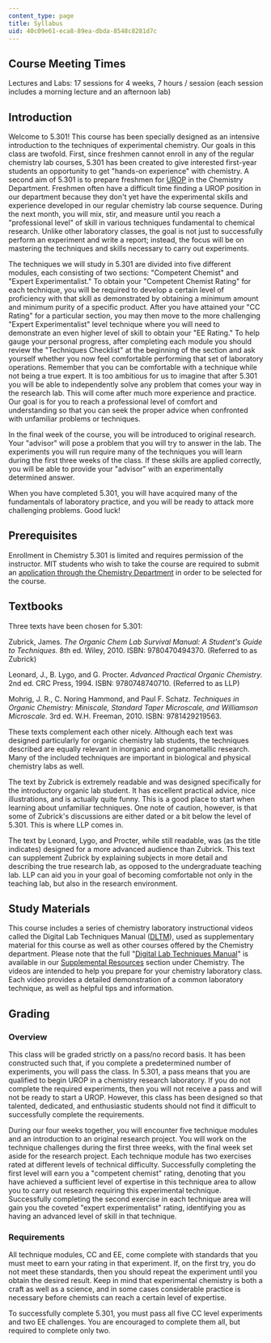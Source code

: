 ```yaml
---
content_type: page
title: Syllabus
uid: 40c09e61-eca8-89ea-dbda-8548c8281d7c
---
```


Course Meeting Times
--------------------

Lectures and Labs: 17 sessions for 4 weeks, 7 hours / session (each session includes a morning lecture and an afternoon lab)

Introduction
------------

Welcome to 5.301! This course has been specially designed as an intensive introduction to the techniques of experimental chemistry. Our goals in this class are twofold. First, since freshmen cannot enroll in any of the regular chemistry lab courses, 5.301 has been created to give interested first-year students an opportunity to get "hands-on experience" with chemistry. A second aim of 5.301 is to prepare freshmen for [UROP](http://web.mit.edu/urop/) in the Chemistry Department. Freshmen often have a difficult time finding a UROP position in our department because they don't yet have the experimental skills and experience developed in our regular chemistry lab course sequence. During the next month, you will mix, stir, and measure until you reach a "professional level" of skill in various techniques fundamental to chemical research. Unlike other laboratory classes, the goal is not just to successfully perform an experiment and write a report; instead, the focus will be on mastering the techniques and skills necessary to carry out experiments.

The techniques we will study in 5.301 are divided into five different modules, each consisting of two sections: "Competent Chemist" and "Expert Experimentalist." To obtain your "Competent Chemist Rating" for each technique, you will be required to develop a certain level of proficiency with that skill as demonstrated by obtaining a minimum amount and minimum purity of a specific product. After you have attained your "CC Rating" for a particular section, you may then move to the more challenging "Expert Experimentalist" level technique where you will need to demonstrate an even higher level of skill to obtain your "EE Rating." To help gauge your personal progress, after completing each module you should review the "Techniques Checklist" at the beginning of the section and ask yourself whether you now feel comfortable performing that set of laboratory operations. Remember that you can be comfortable with a technique while not being a true expert. It is too ambitious for us to imagine that after 5.301 you will be able to independently solve any problem that comes your way in the research lab. This will come after much more experience and practice. Our goal is for you to reach a professional level of comfort and understanding so that you can seek the proper advice when confronted with unfamiliar problems or techniques.

In the final week of the course, you will be introduced to original research. Your "advisor" will pose a problem that you will try to answer in the lab. The experiments you will run require many of the techniques you will learn during the first three weeks of the class. If these skills are applied correctly, you will be able to provide your "advisor" with an experimentally determined answer.

When you have completed 5.301, you will have acquired many of the fundamentals of laboratory practice, and you will be ready to attack more challenging problems. Good luck!

Prerequisites
-------------

Enrollment in Chemistry 5.301 is limited and requires permission of the instructor. MIT students who wish to take the course are required to submit an [application through the Chemistry Department](https://chemistry.mit.edu/contact-us/) in order to be selected for the course.

Textbooks
---------

Three texts have been chosen for 5.301:

Zubrick, James. _The Organic Chem Lab Survival Manual: A Student's Guide to Techniques._ 8th ed. Wiley, 2010. ISBN: 9780470494370. (Referred to as Zubrick)

Leonard, J., B. Lygo, and G. Procter. _Advanced Practical Organic Chemistry._ 2nd ed. CRC Press, 1994. ISBN: 9780748740710. (Referred to as LLP)

Mohrig, J. R., C. Noring Hammond, and Paul F. Schatz. _Techniques in Organic Chemistry: Miniscale, Standard Taper Microscale, and Williamson Microscale._ 3rd ed. W.H. Freeman, 2010. ISBN: 9781429219563.

These texts complement each other nicely. Although each text was designed particularly for organic chemistry lab students, the techniques described are equally relevant in inorganic and organometallic research. Many of the included techniques are important in biological and physical chemistry labs as well.

The text by Zubrick is extremely readable and was designed specifically for the introductory organic lab student. It has excellent practical advice, nice illustrations, and is actually quite funny. This is a good place to start when learning about unfamiliar techniques. One note of caution, however, is that some of Zubrick's discussions are either dated or a bit below the level of 5.301. This is where LLP comes in.

The text by Leonard, Lygo, and Procter, while still readable, was (as the title indicates) designed for a more advanced audience than Zubrick. This text can supplement Zubrick by explaining subjects in more detail and describing the true research lab, as opposed to the undergraduate teaching lab. LLP can aid you in your goal of becoming comfortable not only in the teaching lab, but also in the research environment.

Study Materials
---------------

This course includes a series of chemistry laboratory instructional videos called the Digital Lab Techniques Manual ([DLTM](/resources/res-5-0001-digital-lab-techniques-manual-spring-2007)), used as supplementary material for this course as well as other courses offered by the Chemistry department. Please note that the full "[Digital Lab Techniques Manual](/resources/res-5-0001-digital-lab-techniques-manual-spring-2007)" is available in our [Supplemental Resources](/resources/index.htm) section under Chemistry. The videos are intended to help you prepare for your chemistry laboratory class. Each video provides a detailed demonstration of a common laboratory technique, as well as helpful tips and information.

Grading
-------

### Overview

This class will be graded strictly on a pass/no record basis. It has been constructed such that, if you complete a predetermined number of experiments, you will pass the class. In 5.301, a pass means that you are qualified to begin UROP in a chemistry research laboratory. If you do not complete the required experiments, then you will not receive a pass and will not be ready to start a UROP. However, this class has been designed so that talented, dedicated, and enthusiastic students should not find it difficult to successfully complete the requirements.

During our four weeks together, you will encounter five technique modules and an introduction to an original research project. You will work on the technique challenges during the first three weeks, with the final week set aside for the research project. Each technique module has two exercises rated at different levels of technical difficulty. Successfully completing the first level will earn you a "competent chemist" rating, denoting that you have achieved a sufficient level of expertise in this technique area to allow you to carry out research requiring this experimental technique. Successfully completing the second exercise in each technique area will gain you the coveted "expert experimentalist" rating, identifying you as having an advanced level of skill in that technique.

### Requirements

All technique modules, CC and EE, come complete with standards that you must meet to earn your rating in that experiment. If, on the first try, you do not meet these standards, then you should repeat the experiment until you obtain the desired result. Keep in mind that experimental chemistry is both a craft as well as a science, and in some cases considerable practice is necessary before chemists can reach a certain level of expertise.

To successfully complete 5.301, you must pass all five CC level experiments and two EE challenges. You are encouraged to complete them all, but required to complete only two.